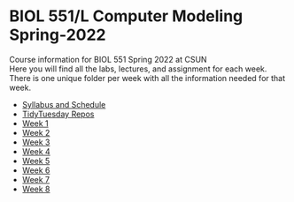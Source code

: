 # BIOL 551/L Computer Modeling Spring-2022
Course information for BIOL 551 Spring 2022 at CSUN  
Here you will find all the labs, lectures, and assignment for each week.  
There is one unique folder per week with all the information needed for that week.

- [Syllabus and Schedule](https://github.com/Biol551-CSUN/Spring-2022/tree/main/Syllabus_and_Schedule)
- [TidyTuesday Repos](https://github.com/Biol551-CSUN/Spring-2022/blob/main/tidytuesday_repos.md)
- [Week 1](https://github.com/Biol551-CSUN/Spring-2022/tree/main/Week_1)
- [Week 2](https://github.com/Biol551-CSUN/Spring-2022/tree/main/Week_2)
- [Week 3](https://github.com/Biol551-CSUN/Spring-2022/tree/main/Week_3)
- [Week 4](https://github.com/Biol551-CSUN/Spring-2022/tree/main/Week_4)
- [Week 5](https://github.com/Biol551-CSUN/Spring-2022/tree/main/Week_5)
- [Week 6](https://github.com/Biol551-CSUN/Spring-2022/tree/main/Week_6)
- [Week 7](https://github.com/Biol551-CSUN/Spring-2022/tree/main/Week_7)
- [Week 8](https://github.com/Biol551-CSUN/Spring-2022/tree/main/Week_8)
